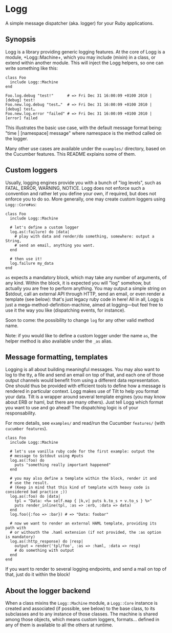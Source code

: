 # Logg

A simple message dispatcher (aka. logger) for your Ruby applications.

## Synopsis

Logg is a library providing generic logging features. At the core of Logg is a module, +Logg::Machine+, which you may include (mixin) in a class, or extend within another module. This will inject the Logg helpers, so one can write something like this:

    class Foo
      include Logg::Machine
    end

    Foo.log.debug "test!"      # => Fri Dec 31 16:00:09 +0100 2010 | [debug] test!
    Foo.new.log.debug "test…"  # => Fri Dec 31 16:00:09 +0100 2010 | [debug] test…
    Foo.new.log.error "failed" # => Fri Dec 31 16:00:09 +0100 2010 | [error] failed

This illustrates the basic use case, with the default message format being: "time | [namespace] message" where namespace is the method called on the logger.

Many other use cases are available under the `examples/` directory, based on the Cucumber features. This README explains some of them.

## Custom loggers

Usually, logging engines provide you with a bunch of "log levels", such as FATAL, ERROR, WARNING, NOTICE. Logg does not enforce such a convention and rather let you define your own, if required, but does not enforce you to do so. More generally, one may create custom loggers using `Logg::Core#as`:

    class Foo
      include Logg::Machine

      # let's define a custom logger
      log.as(:failure) do |data|
        # play with data and render/do something, somewhere: output a String,
        # send an email, anything you want.
      end

      # then use it!
      log.failure my_data
    end

`as` expects a mandatory block, which may take any number of arguments, of any kind. Within the block, it is expected you will "log" somehow, but actually you are free to perform anything. You may output a simple string on $stdout, call an external API through HTTP, send an email, or even render a template (see below): that's just legacy ruby code in here! All in all, Logg is just a mega-method-definition-machine, aimed at logging—but feel free to use it the way you like (dispatching events, for instance).

Soon to come: the possibility to change `log` for any other valid method name.

Note: if you would like to define a custom logger under the name `as`, the helper method is also available under the `_as` alias.

## Message formatting, templates

Logging is all about building meaningful messages. You may also want to log to the tty, a file and send an email on top of that, and each one of those output channels would benefit from using a different data representation. One should thus be provided with efficient tools to define how a message is rendered in particular context. Logg makes use of Tilt to help you format your data. Tilt is a wrapper around several template engines (you may know about ERB or haml, but there are many others). Just tell Logg which format you want to use and go ahead! The dispatching logic is of your responsability.

For more details, see `examples/` and read/run the Cucumber `features/` (with `cucumber features`).

    class Foo
      include Logg::Machine

      # let's use vanilla ruby code for the first example: output the
      # message to $stdout using #puts
      log.as(:foo) do
        puts "something really important happened"
      end

      # you may also define a template within the block, render it and
      # use the result.
      # (Keep in mind that this kind of template with heavy code is considered bad practice ;))
      log.as(:foo) do |data|
        tpl = "Data: <%= self.map { |k,v| puts k.to_s + v.to_s } %>"
        puts render_inline(tpl, :as => :erb, :data => data)
      end
      log.foo({:foo => :bar}) # => "Data: foobar"

      # now we want to render an external HAML template, providing its path with
      # or withouth the .haml extension (if not provided, the :as option is mandatory)
      log.as(:http_response) do |resp|
        output = render('tpl/foo', :as => :haml, :data => resp)
        # do something with output
      end
    end

If you want to render to several logging endpoints, and send a mail on top of that, just do it within the block!

## About the logger backend

When a class mixins the `Logg::Machine` module, a `Logg::Core` instance is created and associated (if possible, see below) to the base class, to its subclasses and to any instance of those classes. The machine is shared among those objects, which means custom loggers, formats… defined in any of them is available to all the others at runtime.
